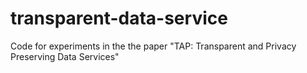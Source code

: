 # transparent-data-service
Code for experiments in the the paper "TAP: Transparent and Privacy Preserving Data Services"
